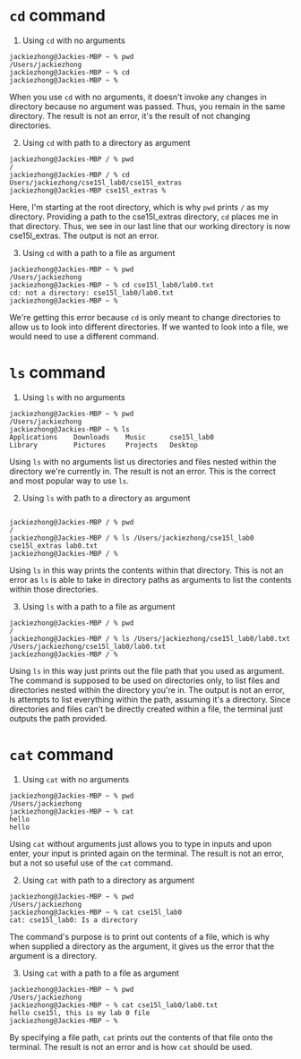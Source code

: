 # `cd` command
1. Using `cd` with no arguments
```
jackiezhong@Jackies-MBP ~ % pwd
/Users/jackiezhong
jackiezhong@Jackies-MBP ~ % cd 
jackiezhong@Jackies-MBP ~ %

```
When you use `cd` with no arguments, it doesn't invoke any changes in directory because no argument was passed. Thus, you remain in the same directory. 
The result is not an error, it's the result of not changing directories.

2. Using `cd` with path to a directory as argument
```
jackiezhong@Jackies-MBP / % pwd
/
jackiezhong@Jackies-MBP / % cd Users/jackiezhong/cse15l_lab0/cse15l_extras
jackiezhong@Jackies-MBP cse15l_extras %

```
Here, I'm starting at the root directory, which is why `pwd` prints `/` as my directory. Providing a path to the cse15l_extras directory, `cd` places me in that directory. 
Thus, we see in our last line that our working directory is now cse15l_extras. The output is not an error.

3. Using `cd` with a path to a file as argument
```
jackiezhong@Jackies-MBP ~ % pwd
/Users/jackiezhong
jackiezhong@Jackies-MBP ~ % cd cse15l_lab0/lab0.txt
cd: not a directory: cse15l_lab0/lab0.txt
jackiezhong@Jackies-MBP ~ %
```
We're getting this error because `cd` is only meant to change directories to allow us to look into different directories. If we wanted to look into a file, we would need to use a different command. 


# `ls` command
1. Using `ls` with no arguments
```
jackiezhong@Jackies-MBP ~ % pwd
/Users/jackiezhong
jackiezhong@Jackies-MBP ~ % ls
Applications    Downloads    Music      cse15l_lab0
Library         Pictures     Projects   Desktop
```

Using `ls` with no arguments list us directories and files nested within the directory we're currently in. The result is not an error. This is the correct and most
popular way to use `ls`.

2. Using `ls` with path to a directory as argument
```

jackiezhong@Jackies-MBP / % pwd
/
jackiezhong@Jackies-MBP / % ls /Users/jackiezhong/cse15l_lab0
cse15l_extras lab0.txt
jackiezhong@Jackies-MBP / %

```
Using `ls` in this way prints the contents within that directory. This is not an error as `ls` is able to take in directory paths as arguments to list the contents within those directories.

3. Using `ls` with a path to a file as argument
```
jackiezhong@Jackies-MBP / % pwd
/
jackiezhong@Jackies-MBP / % ls /Users/jackiezhong/cse15l_lab0/lab0.txt
/Users/jackiezhong/cse15l_lab0/lab0.txt
jackiezhong@Jackies-MBP / %
```
Using `ls` in this way just prints out the file path that you used as argument. The command is supposed to be used on directories only, to list files and directories nested within 
the directory you're in. The output is not an error, ls attempts to list everything within the path, assuming it's a directory. Since directories and files can't be directly created
within a file, the terminal just outputs the path provided.



# `cat` command
1. Using `cat` with no arguments
```
jackiezhong@Jackies-MBP ~ % pwd
/Users/jackiezhong
jackiezhong@Jackies-MBP ~ % cat
hello
hello
```
Using `cat` without arguments just allows you to type in inputs and upon enter, your input is printed again on the terminal. The result is not an error, but a not so useful use
of the `cat` command.

2. Using `cat` with path to a directory as argument
```
jackiezhong@Jackies-MBP ~ % pwd
/Users/jackiezhong
jackiezhong@Jackies-MBP ~ % cat cse15l_lab0
cat: cse15l_lab0: Is a directory
```
The command's purpose is to print out contents of a file, which is why when supplied a directory as the argument, it gives us the error that the argument is a directory.



3. Using `cat` with a path to a file as argument
```
jackiezhong@Jackies-MBP ~ % pwd
/Users/jackiezhong
jackiezhong@Jackies-MBP ~ % cat cse15l_lab0/lab0.txt
hello cse15l, this is my lab 0 file
jackiezhong@Jackies-MBP ~ %

```   
By specifying a file path, `cat` prints out the contents of that file onto the terminal. The result is not an error and is how `cat` should be used.







   
